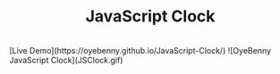 <h1 align="center">JavaScript Clock</h1> <br>
[Live Demo](https://oyebenny.github.io/JavaScript-Clock/)
![OyeBenny JavaScript Clock](JSClock.gif)
